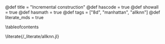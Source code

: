 @def title = "Incremental construction"
@def hascode = true
@def showall = true
@def hasmath = true
@def tags = ["8d", "manhattan", "allknn"]
@def literate_mds = true


\tableofcontents

\literate{/_literate/allknn.jl}

